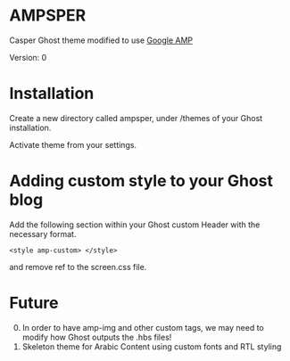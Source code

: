 # AMPSPER

Casper Ghost theme modified to use [Google AMP](https://github.com/ampproject/amphtml)

Version: 0

# Installation

Create a new directory called ampsper, under /themes of your Ghost installation.

Activate theme from your settings.

# Adding custom style to your Ghost blog

Add the following section within your Ghost custom Header with the necessary format.

```
<style amp-custom> </style>
```

and remove ref to the screen.css file.

# Future

0. In order to have amp-img and other custom tags, we may need to modify how Ghost outputs the .hbs files!
1. Skeleton theme for Arabic Content using custom fonts and RTL styling
